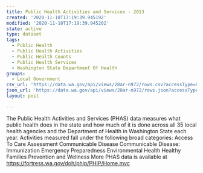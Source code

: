 ```yaml
---
title: Public Health Activities and Services - 2013
created: '2020-11-10T17:19:39.945192'
modified: '2020-11-10T17:19:39.945202'
state: active
type: dataset
tags:
  - Public Health
  - Public Health Activities
  - Public Health Counts
  - Public Health Services
  - Washington State Department Of Health
groups:
  - Local Government
csv_url: 'https://data.wa.gov/api/views/28ar-n972/rows.csv?accessType=DOWNLOAD'
json_url: 'https://data.wa.gov/api/views/28ar-n972/rows.json?accessType=DOWNLOAD'
layout: post

---
```

The Public Health Activities and Services (PHAS) data measures what public health does in the state and how much of it is done across all 35 local health agencies and the Department of Health in Washington State each year.  Activities measured fall under the following broad categories:
  Access To Care 
  Assessment 
  Communicable Disease 
  Communicable Disease: Immunization 
  Emergency Preparedness 
  Environmental Health 
  Healthy Families 
  Prevention and Wellness
More PHAS data is available at https://fortress.wa.gov/doh/phip/PHIP/Home.mvc
